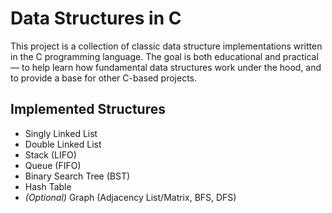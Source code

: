 #  Data Structures in C

This project is a collection of classic data structure implementations written in the C programming language. The goal is both educational and practical — to help learn how fundamental data structures work under the hood, and to provide a base for other C-based projects.

##  Implemented Structures

- Singly Linked List
- Double Linked List
- Stack (LIFO)
- Queue (FIFO)
- Binary Search Tree (BST)
- Hash Table
- *(Optional)* Graph (Adjacency List/Matrix, BFS, DFS)
